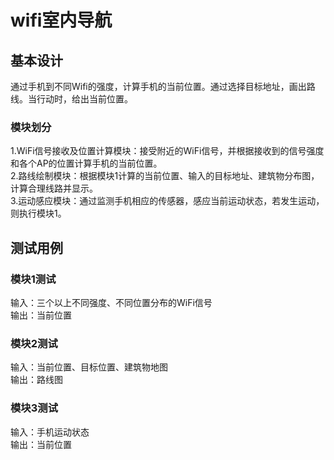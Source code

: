 # wifi室内导航
## 基本设计
通过手机到不同Wifi的强度，计算手机的当前位置。通过选择目标地址，画出路线。当行动时，给出当前位置。  
### 模块划分
1.WiFi信号接收及位置计算模块：接受附近的WiFi信号，并根据接收到的信号强度和各个AP的位置计算手机的当前位置。  
2.路线绘制模块：根据模块1计算的当前位置、输入的目标地址、建筑物分布图，计算合理线路并显示。  
3.运动感应模块：通过监测手机相应的传感器，感应当前运动状态，若发生运动，则执行模块1。
## 测试用例
### 模块1测试
输入：三个以上不同强度、不同位置分布的WiFi信号  
输出：当前位置
### 模块2测试
输入：当前位置、目标位置、建筑物地图  
输出：路线图
### 模块3测试
输入：手机运动状态  
输出：当前位置
